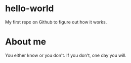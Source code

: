 # hello-world
My first repo on Github to figure out how it works. 

# About me
You either know or you don't. 
If you don't, one day you will.
